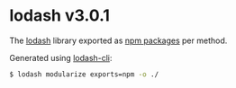 # lodash v3.0.1

The [lodash](https://lodash.com/) library exported as [npm packages](https://www.npmjs.com/browse/keyword/lodash-modularized) per method.

Generated using [lodash-cli](https://www.npmjs.com/package/lodash-cli):
```bash
$ lodash modularize exports=npm -o ./
```
